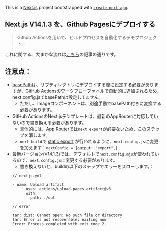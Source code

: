 This is a [Next.js](https://nextjs.org/) project bootstrapped with [`create-next-app`](https://github.com/vercel/next.js/tree/canary/packages/create-next-app).

## Next.js V14.1.3 を、Github Pagesにデプロイする

> Github Actionsを用いて、ビルドプロセスを自動化するデモプロジェクト！

これに関する、大まかな流れは[こちら](https://zenn.dev/pino0701/articles/nextjs_github_pages)の記事の通りです。

## 注意点：
- [basePath](https://nextjs.org/docs/app/api-reference/next-config-js/basePath)は、サブディレクトリにデプロイする際に設定する必要がありますが、GitHub Actionsのワークフローファイルで自動的に追加されるため、next.config.jsでbasePathは設定してません。
  - ただし、Imageコンポーネントは、別途手動でbasePath付きに変換する必要があります。
- GitHub ActionsのNext.jsテンプレートは、最新のAppRouterに対応していないので書き換える必要があります。
  - 具体的には、App Routerでは`next export`が必要ないため、このステップを消します。
  - `next build`で [static export](https://nextjs.org/docs/app/building-your-application/deploying/static-exports) が行われるように、`next.config.js`に変更を加えます：`nextConfig = {output: "export",}`
- 最新バージョン(V14.1.3)では、デフォルトで`next.config.mjs`が使われているので、`next.config.js`に変更する必要があります。
  - 書き換えないと、buildの以下のステップでエラーをスローします。：
  ```
  // nextjs.yml
  
  - name: Upload artifact
        uses: actions/upload-pages-artifact@v3
        with:
          path: ./out
  ```
  ```
  // error

  tar: dist: Cannot open: No such file or directory
  tar: Error is not recoverable: exiting now
  Error: Process completed with exit code 2.
  ```
